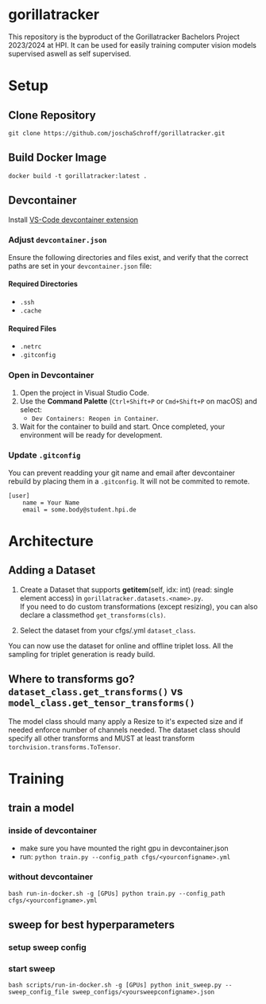# gorillatracker
This repository is the byproduct of the Gorillatracker Bachelors Project 2023/2024 at HPI. It can be used for easily training computer vision models supervised aswell as self supervised.

# Setup
## Clone Repository
```git clone https://github.com/joschaSchroff/gorillatracker.git```

## Build Docker Image
```docker build -t gorillatracker:latest .```

## Devcontainer
Install [VS-Code devcontainer extension](https://marketplace.visualstudio.com/items?itemName=ms-vscode-remote.remote-containers)

### Adjust `devcontainer.json`

Ensure the following directories and files exist, and verify that the correct paths are set in your `devcontainer.json` file:

#### Required Directories
- `.ssh`
- `.cache`

#### Required Files
- `.netrc`
- `.gitconfig`

### Open in Devcontainer

1. Open the project in Visual Studio Code.
2. Use the **Command Palette** (`Ctrl+Shift+P` or `Cmd+Shift+P` on macOS) and select:
   - `Dev Containers: Reopen in Container`.
3. Wait for the container to build and start. Once completed, your environment will be ready for development.


### Update `.gitconfig`
You can prevent readding your git name and email after devcontainer rebuild by 
placing them in a `.gitconfig`. It will not be commited to remote.

```
[user]
    name = Your Name
    email = some.body@student.hpi.de
``` 

# Architecture
## Adding a Dataset

1. Create a Dataset that supports __getitem__(self, idx: int) (read: single element access) in `gorillatracker.datasets.<name>.py`.  
If you need to do custom transformations (except resizing), you can also declare a classmethod `get_transforms(cls)`.

2. Select the dataset from your cfgs/<yourconfigname>.yml `dataset_class`.

You can now use the dataset for online and offline triplet loss. All the sampling 
for triplet generation is ready build. 

## Where to transforms go? `dataset_class.get_transforms()` vs  `model_class.get_tensor_transforms()`
The model class should many apply a Resize to it's expected size and if needed enforce number of channels needed.
The dataset class should specify all other transforms and MUST at least transform `torchvision.transforms.ToTensor`.

# Training
## train a model
### inside of devcontainer
- make sure you have mounted the right gpu in devcontainer.json
- run: ```python train.py --config_path cfgs/<yourconfigname>.yml```
### without devcontainer
```bash run-in-docker.sh -g [GPUs] python train.py --config_path cfgs/<yourconfigname>.yml```

## sweep for best hyperparameters
### setup sweep config
### start sweep
```bash scripts/run-in-docker.sh -g [GPUs] python init_sweep.py --sweep_config_file sweep_configs/<yoursweepconfigname>.json```









